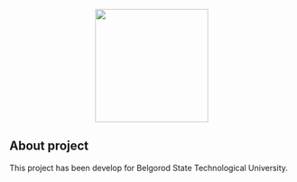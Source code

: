 <p align="center"><a href="https://www.bstu.ru/" target="_blank"><img src="https://www.bstu.ru/static/images/logo.png" width="200"></a></p>


## About project

This project has been develop for Belgorod State Technological University.

